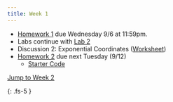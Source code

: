```yaml
---
title: Week 1
---
```


- [Homework 1](./assets/homework/hw1_rotations.pdf) due Wednesday 9/6 at 11:59pm.
- Labs continue with [Lab 2](https://ucb-ee106.github.io/eecs106a-fa23site/assets/labs/lab2.pdf)
- Discussion 2: Exponential Coordinates ([Worksheet](./assets/disc/disc2_exp.pdf))
- [Homework 2](./assets/homework/hw2_exp.pdf) due next Tuesday (9/12)
    - [Starter Code](./assets/homework/hw2_starter.zip)

<a href="#Week2">Jump to Week 2 </a>

{: .fs-5 }
